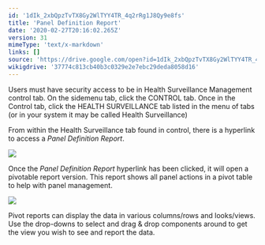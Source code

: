 ```yaml
---
id: '1dIk_2xbQpzTvTX8Gy2WlTYY4TR_4q2rRg1J8Qy9e8fs'
title: 'Panel Definition Report'
date: '2020-02-27T20:16:02.265Z'
version: 31
mimeType: 'text/x-markdown'
links: []
source: 'https://drive.google.com/open?id=1dIk_2xbQpzTvTX8Gy2WlTYY4TR_4q2rRg1J8Qy9e8fs'
wikigdrive: '37774c813cb40b3c0329e2e7ebc29deda8058d16'
---
```

Users must have security access to be in Health Surveillance Management control tab. On the sidemenu tab, click the CONTROL tab. Once in the Control tab, click the HEALTH SURVEILLANCE tab listed in the menu of tabs (or in your system it may be called Health Surveillance)

From within the Health Surveillance tab found in control, there is a hyperlink to access a *Panel Definition Report*.

![](../panel-definition-report.assets/e3f89bef2f43ae220d81e6244ed79e53.png)

Once the *Panel Definition Report* hyperlink has been clicked, it will open a pivotable report version. This report shows all panel actions in a pivot table to help with panel management.

![](../panel-definition-report.assets/a4fcc0f569e9ded42dff5f479f56731b.png)

Pivot reports can display the data in various columns/rows and looks/views. Use the drop-downs to select and drag & drop components around to get the view you wish to see and report the data.
